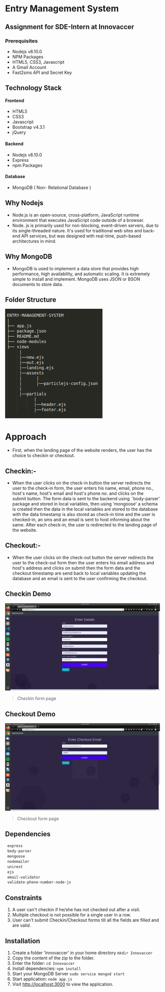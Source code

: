 # Entry Management System

## Assignment for SDE-Intern at Innovaccer

### Prerequisites
-   Nodejs v8.10.0
-   NPM Packages
-   HTML5, CSS3, Javascript
-   A Gmail Account
-   Fast2sms API and Secret Key

## Technology Stack

#### Frontend
-   HTML5
-   CSS3
-   Javascript
-   Bootstrap v4.3.1
-   jQuery

#### Backend
-   Nodejs v8.10.0
-   Express
-   npm Packages

#### Database
-   MongoDB ( Non- Relational Database )

## Why Nodejs
-   Node.js is an open-source, cross-platform, JavaScript runtime environment that executes JavaScript code outside of a browser.
-   Node. js is primarily used for non-blocking, event-driven servers, due to its single-threaded nature. It's used for traditional web sites and back-end API services, but was designed with real-time, push-based architectures in mind.

## Why MongoDB
-   MongoDB is used to implement a data store that provides high performance, high availability, and automatic scaling. It is extremely simple to install and implement. MongoDB uses JSON or BSON documents to store data.

## Folder Structure
![](screenshots/folder-struc.png)

# Approach
-   First, when the landing page of the website renders, the user has the choice to checkin or checkout.

## Checkin:-
-   When the user clicks on the check-in button the server redirects the user to the check-in form, the user enters his name, email, phone no., host's name, host's email and host's phone no. and clicks on the submit button. The form data is sent to the backend using  'body-parser' package and stored in local variables, then using 'mongoose' a schema is created then the data in the local variables are stored to the database with the data timestamp is also stored as check-in time and the user is checked-in, an sms and an email is sent to host informing about the same. After each check-in, the user is redirected to the landing page of the website.

## Checkout:-
-   When the user clicks on the check-out button the server redirects the user to the check-out form then the user enters his email address and host's address and clicks on submit then the form data and the checkout timestamp are send back to local variables updating the database and an email is sent to the user confirming the checkout.

## Checkin Demo
![](screenshots/checkin.png)
> Checkin form page

## Checkout Demo
![](screenshots/checkout.png)
> Checkout form page

## Dependencies
```bash
 express
 body-parser
 mongoose
 nodemailer
 unirest
 ejs
 email-validator
 validate-phone-number-node-js
```

## Constraints
1.  A user can't checkin if he/she has  not checked out after a visit.
2.  Multiple checkout is not possible for a single user in a row.
3.  User can't submit Checkin/Checkout forms till all the fields are filled and are valid.

## Installation
1.  Create a folder 'Innovaccer' in your home directory ` mkdir Innovaccer `
2.  Copy the content of the zip to the folder.
3.  Enter the folder: ` cd Innovaccer `
4.  Install dependencies: ` npm install `
5.  Start your MongoDB Server ` sudo service mongod start `
6.  Start application: ` node app.js `
7.  Visit [http://localhost:3000]("http://localhost:3000") to view the application.


